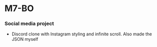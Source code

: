 # M7-BO

### Social media project
- Discord clone with Instagram styling and infinite scroll. Also made the JSON myself
